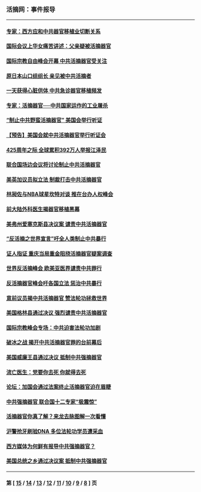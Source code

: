 ### 活摘网：事件报导
---
#### [专家：西方应和中共器官移植业切断关系](../../pages/nf5877/n13772828.md?07290430) 
#### [国际会议上华女痛苦讲述：父亲疑被活摘器官](../../pages/nf5877/n13771583.md?07290430) 
#### [国际宗教自由峰会开幕 中共活摘器官受关注](../../pages/nf5877/n13769995.md?07290430) 
#### [原日本山口组组长 亲见被中共活摘者](../../pages/nf5877/n13767360.md?07290430) 
#### [一天获得心脏供体 中共急诊器官移植频发](../../pages/nf5877/n13764689.md?07290430) 
#### [专家：活摘器官──中共国家运作的工业屠杀](../../pages/nf5877/n13761178.md?07290430) 
#### [“制止中共野蛮活摘器官” 美国会举行听证](../../pages/nf5877/n13735831.md?07290430) 
#### [【预告】美国会就中共活摘器官举行听证会](../../pages/nf5877/n13732843.md?07290430) 
#### [425周年之际 全球累积392万人举报江泽民](../../pages/nf5877/n13719232.md?07290430) 
#### [联合国场边会议将讨论制止中共活摘器官](../../pages/nf5877/n13656361.md?07290430) 
#### [美英加议员拟立法 制裁打击中共活摘器官](../../pages/nf5877/n13430251.md?07290430) 
#### [林昶佐与NBA球星坎特对谈 推在台办人权峰会](../../pages/nf5877/n13414467.md?07290430) 
#### [前大陆外科医生揭器官移植黑幕](../../pages/nf5877/n13401416.md?07290430) 
#### [美弗州爱塞克斯县决议案 谴责中共活摘器官](../../pages/nf5877/n13320919.md?07290430) 
#### [“反活摘之世界宣言”吁全人类制止中共暴行](../../pages/nf5877/n13259730.md?07290430) 
#### [证人指证 重庆当局重金阻挠活摘器官疑案调查](../../pages/nf5877/n13259127.md?07290430) 
#### [世界反活摘峰会 欧美亚医界谴责中共罪行](../../pages/nf5877/n13253550.md?07290430) 
#### [反活摘器官峰会吁各国立法 惩治中共暴行](../../pages/nf5877/n13245052.md?07290430) 
#### [意前议员揭中共活摘器官 赞法轮功拯救世界](../../pages/nf5877/n13203445.md?07290430) 
#### [美国格林县通过决议 强烈谴责中共活摘器官](../../pages/nf5877/n13119367.md?07290430) 
#### [国际宗教峰会专场：中共迫害法轮功加剧](../../pages/nf5877/n13088279.md?07290430) 
#### [破冰之战 揭开中共活摘器官罪的台前幕后](../../pages/nf5877/n13082457.md?07290430) 
#### [美国威廉王县通过决议 抵制中共强摘器官](../../pages/nf5877/n13056521.md?07290430) 
#### [流亡医生：党要你去死 你就得去死](../../pages/nf5877/n13052835.md?07290430) 
#### [论坛：加国会通过法案终止活摘器官迫在眉睫](../../pages/nf5877/n13029839.md?07290430) 
#### [中共强摘器官 联合国十二专家“极震惊”](../../pages/nf5877/n13024313.md?07290430) 
#### [活摘器官你真了解？来龙去脉图解一次看懂](../../pages/nf5877/n13013820.md?07290430) 
#### [沪警抢牙刷验DNA 多位法轮功学员遭采血](../../pages/nf5877/n12969218.md?07290430) 
#### [西方媒体为何鲜有报导中共强摘器官？](../../pages/nf5877/n12932034.md?07290430) 
#### [美国总统之乡通过决议案 抵制中共强摘器官](../../pages/nf5877/n12908242.md?07290430) 

---
#### 第 [ [15](./15.md?07290430) / [14](./14.md?07290430) / [13](./13.md?07290430) / [12](./12.md?07290430) / [11](./11.md?07290430) / [10](./10.md?07290430) / [9](./9.md?07290430) / [8](./8.md?07290430) ] 页
